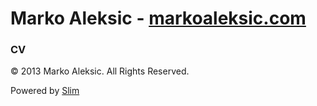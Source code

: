 # Marko Aleksic - [markoaleksic.com](http://markoaleksic.com)

### CV

&copy; 2013 Marko Aleksic. All Rights Reserved.

Powered by [Slim](http://www.slimframework.com)